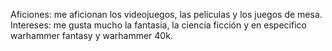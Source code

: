 Aficiones: me aficionan los videojuegos, las peliculas y los juegos de mesa.
Intereses: me gusta mucho la fantasia, la ciencia ficción y en especifico warhammer fantasy y warhammer 40k.
